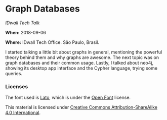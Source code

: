 # Graph Databases
*IDwall Tech Talk*

**When:** 2018-09-06

**Where:** IDwall Tech Office. São Paulo, Brasil.

I started talking a little bit about graphs in general, mentioning the powerful theory behind them and why graphs are awesome. The next topic was on graph databases and their common usage. Lastly, I talked about neo4j, showing its desktop app interface and the Cypher language, trying some queries. 


### Licenses

The font used is [Lato](https://fonts.google.com/specimen/Lato), which is under the [Open Font](http://scripts.sil.org/cms/scripts/page.php?site_id=nrsi&id=OFL_web) license.

This material is licensed under [Creative Commons Attribution-ShareAlike 4.0 International](https://creativecommons.org/licenses/by-sa/4.0/).
